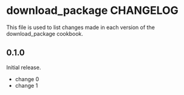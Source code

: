 # download_package CHANGELOG

This file is used to list changes made in each version of the download_package cookbook.

## 0.1.0

Initial release.

- change 0
- change 1
